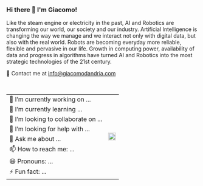 ### Hi there 👋 I'm Giacomo!

Like the steam engine or electricity in the past, AI and Robotics are transforming our world, our society and our industry. Artificial Intelligence is changing the way we manage and we interact not only with digital data, but also with the real world. Robots are becoming everyday more reliable, flexible and pervasive in our life. Growth in computing power, availability of data and progress in algorithms have turned AI and Robotics into the most strategic technologies of the 21st century.

📧 Contact me at [info@giacomodandria.com](mailto:info@giacomodandria.com)

<br>

<body>
    <table>
        <tr>
            <td>🔭 I’m currently working on ...</td>
            <td rowspan="8"><img height="100%" width="auto" src="https://github-readme-stats.vercel.app/api/top-langs/?username=giacomodandria&layout=compact&hide_border=true&theme=darcula&bg_color=00000000&langs_count=6&hide=jupyter%20notebook,tex,css,php&exclude_repo=Pacman-AI"></td>
        </tr>
        <tr>
            <td>🌱 I’m currently learning ...</td>
        </tr>
        <tr>
            <td>👯 I’m looking to collaborate on ...</td>
        </tr>
        <tr>
            <td>🤔 I’m looking for help with ...</td>
        </tr>
        <tr>
            <td>💬 Ask me about ...</td>
        </tr>
        <tr>
            <td>📫 How to reach me: ...</td>
        </tr>
        <tr>
            <td>😄 Pronouns: ...</td>
        </tr>
        <tr>
            <td>⚡ Fun fact: ...</td>
        </tr>
    </table>
</body>
